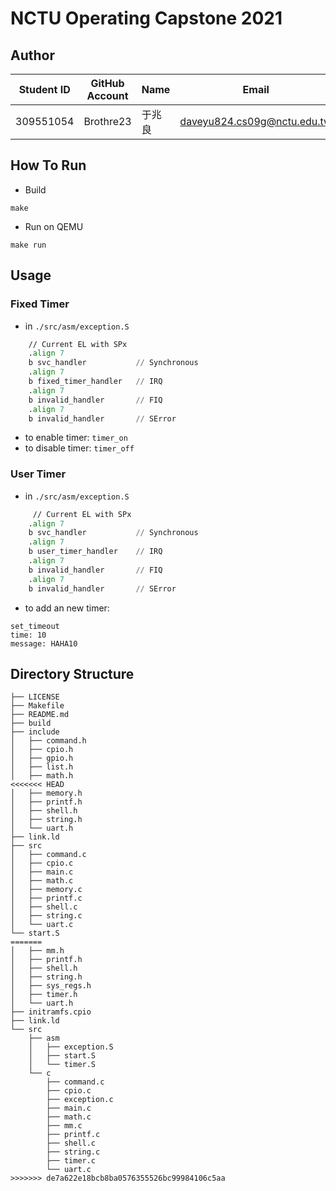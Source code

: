 # NCTU Operating Capstone 2021

## Author

| Student ID | GitHub Account | Name  | Email                       |
| -----------| -------------- | ----- | --------------------------- |
| 309551054  | Brothre23      | 于兆良 | daveyu824.cs09g@nctu.edu.tw |

## How To Run

- Build

 ~~~shell
 make
 ~~~

- Run on QEMU

 ~~~shell
 make run
 ~~~

## Usage

### Fixed Timer

- in `./src/asm/exception.S`

~~~asm
    // Current EL with SPx
    .align 7
    b svc_handler           // Synchronous
    .align 7
    b fixed_timer_handler   // IRQ
    .align 7
    b invalid_handler       // FIQ
    .align 7
    b invalid_handler       // SError
 ~~~

- to enable timer: `timer_on`
- to disable timer: `timer_off`

### User Timer

- in `./src/asm/exception.S`

~~~asm
     // Current EL with SPx
    .align 7
    b svc_handler           // Synchronous
    .align 7
    b user_timer_handler    // IRQ
    .align 7
    b invalid_handler       // FIQ
    .align 7
    b invalid_handler       // SError
~~~

- to add an new timer:

~~~shell
set_timeout
time: 10
message: HAHA10
~~~

## Directory Structure

~~~shell
├── LICENSE
├── Makefile
├── README.md
├── build
├── include
│   ├── command.h
│   ├── cpio.h
│   ├── gpio.h
│   ├── list.h
│   ├── math.h
<<<<<<< HEAD
│   ├── memory.h
│   ├── printf.h
│   ├── shell.h
│   ├── string.h
│   └── uart.h
├── link.ld
├── src
│   ├── command.c
│   ├── cpio.c
│   ├── main.c
│   ├── math.c
│   ├── memory.c
│   ├── printf.c
│   ├── shell.c
│   ├── string.c
│   └── uart.c
└── start.S
=======
│   ├── mm.h
│   ├── printf.h
│   ├── shell.h
│   ├── string.h
│   ├── sys_regs.h
│   ├── timer.h
│   └── uart.h
├── initramfs.cpio
├── link.ld
└── src
    ├── asm
    │   ├── exception.S
    │   ├── start.S
    │   └── timer.S
    └── c
        ├── command.c
        ├── cpio.c
        ├── exception.c
        ├── main.c
        ├── math.c
        ├── mm.c
        ├── printf.c
        ├── shell.c
        ├── string.c
        ├── timer.c
        └── uart.c
>>>>>>> de7a622e18bcb8ba0576355526bc99984106c5aa
~~~
